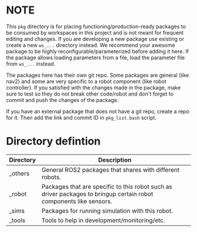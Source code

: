 # NOTE
This `pkg` directory is for placing functioning/production-ready packages to be consumed by workspaces in this project and is not meant for frequent editing and changes. If you are developing a new package use existing or create a new `ws_...` directory instead. We recommend your awesome package to be highly reconfigurable/parameterized before adding it here. If the package allows loading parameters from a file, load the parameter file from `ws_...` instead.

The packages here has their own git repo. Some packages are general (like nav2) and some are very specific to a robot component (like robot controller). If you satisfied with the changes made in the package, make sure to test so they do not break other code/robot and don't forget to commit and push the changes of the package.

If you have an external package that does not have a git repo, create a repo for it. Then add the link and commit ID in `pkg_list.bash` script.

# Directory defintion
|Directory|Description|
|-|-|
|_others|General ROS2 packages that shares with different robots.|
|_robot|Packages that are specific to this robot such as driver packages to bringup certain robot components like sensors.|
|_sims|Packages for running simulation with this robot.|
|_tools|Tools to help in development/monitoring/etc.|
